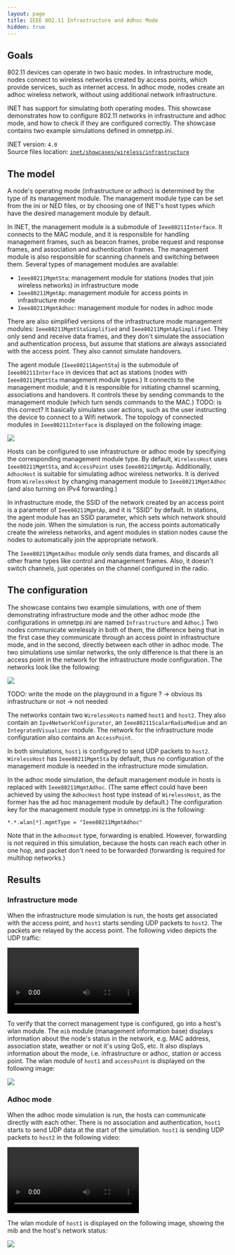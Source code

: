 ```yaml
---
layout: page
title: IEEE 802.11 Infrastructure and Adhoc Mode
hidden: true
---
```


## Goals

802.11 devices can operate in two basic modes. In infrastructure mode,
nodes connect to wireless networks created by access points, which provide services,
such as internet access. In adhoc mode, nodes create an adhoc wireless network,
without using additional network infrastructure.
<!--which they can use to transfer data between each other.-->

INET has support for simulating both operating modes. This showcase demonstrates
how to configure 802.11 networks in infrastructure and adhoc mode, and how to check
if they are configured correctly. The showcase contains two example simulations
defined in omnetpp.ini.

INET version: `4.0`<br>
Source files location: <a href="https://github.com/inet-framework/inet-showcases/tree/master/wireless/infrastructure" target="_blank">`inet/showcases/wireless/infrastructure`</a>

## The model

<!--
- you need to use the correct management module
- there is simple and normal management modules
-->

<!--
The operating mode of a node is determined by the type of management module the node has.
The management module type can be set from ini or ned, or by using a host type which has the proper
management module type by default.
-->

A node's operating mode (infrastructure or adhoc) is determined by the type
of its management module. The management module type can be set from the ini or NED files,
or by choosing one of INET's host types which have the desired management module by default.

In INET, the management module is a submodule of `Ieee80211Interface`. It connects to
the MAC module, and it is responsible for handling management frames, such as beacon frames,
probe request and response frames, and association and authentication frames. The management
module is also responsible for scanning channels and switching between them. Several types of
management modules are available:

- `Ieee80211MgmtSta`: management module for stations (nodes that join wireless networks)
in infrastructure mode
- `Ieee80211MgmtAp`: management module for access points in infrastructure mode
- `Ieee80211MgmtAdhoc`: management module for nodes in adhoc mode

<!--
There is the simplified versions of all of these except the adhoc
Which hosts have them
The role of agent modules
-->

<!--
TODO: the simplified versions dont implement beacons, probes, association, authentication
they only send and receive data frames and treats all stations as if they were associated
-->

There are also simplified versions of the infrastructure mode management modules:
`Ieee80211MgmtStaSimplified` and `Ieee80211MgmtApSimplified`. They only send and receive
data frames, and they don't simulate the association and authentication process,
but assume that stations are always associated with the access point. They also cannot
simulate handovers.

The agent module (`Ieee80211AgentSta`) is the submodule of `Ieee80211Interface` in devices
that act as stations (nodes with `Ieee80211MgmtSta` management module types.) It connects
to the management module, and it is responsible for initiating channel scanning, associations
and handovers. It controls these by sending commands to the management module (which turn
sends commands to the MAC.) TODO: is this correct?
It basically simulates user actions, such as the user instructing the device to connect to a
Wifi network. The topology of connected modules in `Ieee80211Interface` is displayed on the
following image:

<img class="screen" src="submodules.png">

<!-- TODO: note that you can see if the correct management type is configured at the mib.
-> not needed -->

Hosts can be configured to use infrastructure or adhoc mode by specifying the
corresponding management module type. By default, `WirelessHost` uses `Ieee80211MgmtSta`,
and `AccessPoint` uses `Ieee80211MgmtAp`. Additionally, `AdhocHost` is suitable for simulating
adhoc wireless networks. It is derived from `WirelessHost` by changing management module to
`Ieee80211MgmtAdhoc` (and also turning on IPv4 forwarding.)

In infrastructure mode, the SSID of the network created by an access point is a parameter of
`Ieee80211MgmtAp`, and it is "SSID" by default. In stations, the agent module has an
SSID parameter, which sets which network should the node join. When the simulation is run,
the access points automatically create the wireless networks, and agent modules in
station nodes cause the nodes to automatically join the appropriate network.

<!-- TODO: about the adhoc management module...what it does and what it doesnt -->

The `Ieee80211MgmtAdhoc` module only sends data frames, and discards all other
frame types like control and management frames. Also, it doesn't switch channels,
just operates on the channel configured in the radio.

## The configuration

The showcase contains two example simulations, with one of them demonstrating
infrastructure mode and the other adhoc mode (the configurations in omnetpp.ini
are named `Infrastructure` and `Adhoc`.) Two nodes communicate wirelessly in both of them,
the difference being that in the first case they communicate through an access point in
infrastructure mode, and in the second, directly between each other in adhoc mode.
The two simulations use similar networks, the only difference is that there is an
access point in the network for the infrastructure mode configuration.
The networks look like the following:

<img class="screen" src="network.png">

TODO: write the mode on the playground in a figure ? -> obvious its infrastructure or not
-> not needed

The networks contain two `WirelessHosts` named `host1` and `host2`.
They also contain an `Ipv4NetworkConfigurator`, an `Ieee80211ScalarRadioMedium` and
an `IntegratedVisualizer` module. The network for the infrastructure mode configuration
also contains an `AccessPoint`.

<!--
TODO: the configuration

<p>
<video autoplay loop controls onclick="this.paused ? this.play() : this.pause();" src="Infrastructure1.mp4"></video>
</p>

<p>
<video autoplay loop controls onclick="this.paused ? this.play() : this.pause();" src="Infrastructure2.mp4"></video>
</p>

second one seems better
the third one too

<pre>
How does it work? In infrastructure mode, the agent module initiates connecting to the
wireless network. In adhoc mode, they are assumed to be connected.
</pre>

<pre>
some of these might belong to the next section (the configuration)
</pre>
-->

In both simulations, `host1` is configured to send UDP packets to `host2`.
`WirelessHost` has `Ieee80211MgmtSta` by default, thus no configuration of the
management module is needed in the infrastructure mode simulation.
<!--In the other one, it is replaced with ieee80211mgmtadhoc. the same could be
achieved by using adhoc host instead of wirelesshost. it is done like this: include key-->
In the adhoc mode simulation, the default management module in hosts is replaced with
`Ieee80211MgmtAdhoc`. (The same effect could have been achieved by using the
`AdhocHost` host type instead of `WirelessHost`, as the former has the
ad hoc management module by default.) The configuration key for the
management module type in omnetpp.ini is the following:

``` {.include}
*.*.wlan[*].mgmtType = "Ieee80211MgmtAdhoc"
```
<!--
TODO: The forwarding is not needed here because hosts can directly reach each other
(packets doent need to be forwarded). It would be needed if some hosts were only
reachable in multiple hops.
-->

Note that in the `AdhocHost` type, forwarding is enabled. However,
forwarding is not required in this simulation, because the hosts can
reach each other in one hop, and packet don't need to be forwarded
(forwarding is required for multihop networks.)

## Results

### Infrastructure mode

When the infrastructure mode simulation is run, the hosts get associated
with the access point, and `host1` starts sending UDP packets to `host2`.
The packets are relayed by the access point.
The following video depicts the UDP traffic:

<p>
<video autoplay loop controls onclick="this.paused ? this.play() : this.pause();" src="Infrastructure4.mp4"></video>
</p>
<!--internal video recording, animation speed none, zoom 1.3x-->

To verify that the correct management type is configured, go into a
host's wlan module. The `mib` module (management information base) displays
information about the node's status in the network, e.g. MAC address,
association state, weather or not it's using QoS, etc. It also displays
information about the mode, i.e. infrastructure or adhoc, station or access point.
The wlan module of `host1` and `accessPoint` is displayed on the following image:

<!--
<img class="screen" src="inf_host1mib.png">

<img class="screen" src="inf_APmib.png">
-->

<img class="screen" src="mib_infrastructure.png" onclick="imageFullSizeZoom(this);" style="cursor:zoom-in">

<!--
TODO: this might not be needed because it should be mentioned earlier
or the earlier image should be cropped to show only the topology
there should be a screenshot showing the mib in both cases
and even for the AP and after association for host1
-->

### Adhoc mode

When the adhoc mode simulation is run, the hosts can communicate directly with each other.
There is no association and authentication, `host1` starts to send UDP data at the
start of the simulation. `host1` is sending UDP packets to `host2` in the following video:

<p>
<video autoplay loop controls src="Adhoc3.mp4" onclick="this.paused ? this.play() : this.pause();"></video>
<!--internal video recording, animation speed none, zoom 1.3x-->
</p>

The wlan module of `host1` is displayed on the following image, showing the mib
and the host's network status:

<img class="screen" src="adhocmib.png">
